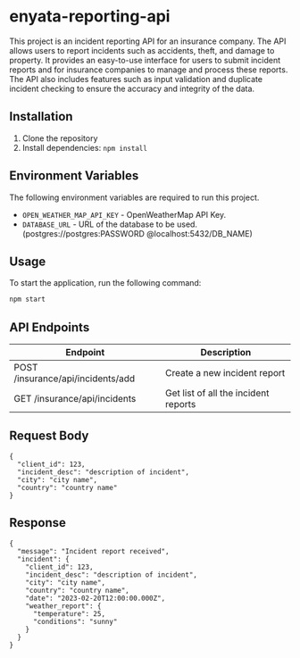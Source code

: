 # enyata-reporting-api

This project is an incident reporting API for an insurance company. The API allows users to report incidents such as accidents, theft, and damage to property. It provides an easy-to-use interface for users to submit incident reports and for insurance companies to manage and process these reports. The API also includes features such as input validation and duplicate incident checking to ensure the accuracy and integrity of the data.

## Installation

1. Clone the repository
2. Install dependencies: `npm install`

## Environment Variables

The following environment variables are required to run this project. 

- `OPEN_WEATHER_MAP_API_KEY` - OpenWeatherMap API Key.
- `DATABASE_URL` - URL of the database to be used. (postgres://postgres:PASSWORD @localhost:5432/DB_NAME)


## Usage

To start the application, run the following command:

```bash
npm start

``` 

## API Endpoints



| Endpoint | Description               |
| -------- | ------------------------- |
| POST /insurance/api/incidents/add | Create a new incident report |
| GET /insurance/api/incidents | Get list of all the incident reports |



## Request Body

```
{
  "client_id": 123,
  "incident_desc": "description of incident",
  "city": "city name",
  "country": "country name"
}

```

## Response

```
{
  "message": "Incident report received",
  "incident": {
    "client_id": 123,
    "incident_desc": "description of incident",
    "city": "city name",
    "country": "country name",
    "date": "2023-02-20T12:00:00.000Z",
    "weather_report": {
      "temperature": 25,
      "conditions": "sunny"
    }
  }
}

```
